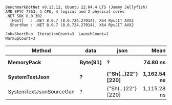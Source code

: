 ```

BenchmarkDotNet v0.13.12, Ubuntu 22.04.4 LTS (Jammy Jellyfish)
AMD EPYC 7763, 1 CPU, 4 logical and 2 physical cores
.NET SDK 8.0.302
  [Host]   : .NET 8.0.7 (8.0.724.27014), X64 RyuJIT AVX2
  ShortRun : .NET 8.0.7 (8.0.724.27014), X64 RyuJIT AVX2

Job=ShortRun  IterationCount=3  LaunchCount=1  
WarmupCount=3  

```
| Method                  | data     | json                | Mean        | Error     | StdDev   | Min         | Max         | Gen0   | Allocated |
|------------------------ |--------- |-------------------- |------------:|----------:|---------:|------------:|------------:|-------:|----------:|
| **MemoryPack**              | **Byte[91]** | **?**                   |    **74.80 ns** |  **2.540 ns** | **0.139 ns** |    **74.66 ns** |    **74.93 ns** | **0.0019** |     **168 B** |
| **SystemTextJson**          | **?**        | **{&quot;Sh(...)22&quot;} [220]** | **1,162.54 ns** | **56.957 ns** | **3.122 ns** | **1,159.17 ns** | **1,165.33 ns** | **0.0019** |     **168 B** |
| SystemTextJsonSourceGen | ?        | {&quot;Sh(...)22&quot;} [220] | 1,115.28 ns | 11.957 ns | 0.655 ns | 1,114.64 ns | 1,115.95 ns | 0.0019 |     168 B |

